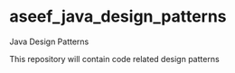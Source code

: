 # aseef_java_design_patterns
Java Design Patterns

This repository will contain code related design patterns
